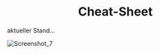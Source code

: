 <h1 align="center">Cheat-Sheet</h1>

 aktueller Stand...

![Screenshot_7](https://user-images.githubusercontent.com/128373175/232639139-49d8cc51-f118-4f5b-986e-a17640f5dacf.png)






